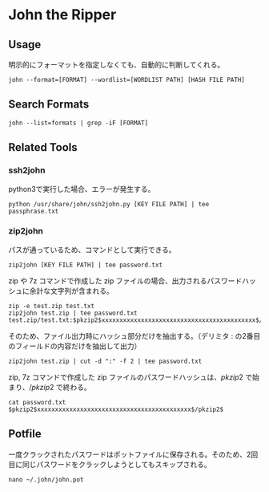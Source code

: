 # John the Ripper

## Usage
明示的にフォーマットを指定しなくても、自動的に判断してくれる。  
```
john --format=[FORMAT] --wordlist=[WORDLIST PATH] [HASH FILE PATH]
```

## Search Formats
```
john --list=formats | grep -iF [FORMAT]
```

## Related Tools
### ssh2john
python3で実行した場合、エラーが発生する。
```
python /usr/share/john/ssh2john.py [KEY FILE PATH] | tee passphrase.txt
```

### zip2john
パスが通っているため、コマンドとして実行できる。
```
zip2john [KEY FILE PATH] | tee password.txt
```

zip や 7z コマンドで作成した zip ファイルの場合、出力されるパスワードハッシュに余計な文字列が含まれる。
```
zip -e test.zip test.txt 
zip2john test.zip | tee password.txt
test.zip/test.txt:$pkzip2$xxxxxxxxxxxxxxxxxxxxxxxxxxxxxxxxxxxxxxxxxxx$/pkzip2$:test.txt:test.zip::test.zip
```

そのため、ファイル出力時にハッシュ部分だけを抽出する。（デリミタ : の2番目のフィールドの内容だけを抽出して出力）
```
zip2john test.zip | cut -d ":" -f 2 | tee password.txt
```

zip, 7z コマンドで作成した zip ファイルのパスワードハッシュは、$pkzip2$ で始まり、$/pkzip2$ で終わる。
```
cat password.txt
$pkzip2$xxxxxxxxxxxxxxxxxxxxxxxxxxxxxxxxxxxxxxxxxxx$/pkzip2$
```

## Potfile
一度クラックされたパスワードはポットファイルに保存される。そのため、2回目に同じパスワードをクラックしようとしてもスキップされる。

```
nano ~/.john/john.pot
```
